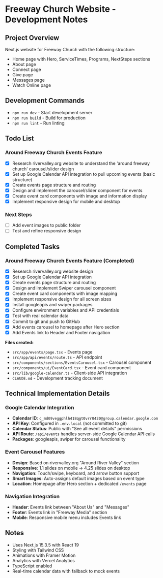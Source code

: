 # Freeway Church Website - Development Notes

## Project Overview
Next.js website for Freeway Church with the following structure:
- Home page with Hero, ServiceTimes, Programs, NextSteps sections
- About page
- Connect page  
- Give page
- Messages page
- Watch Online page

## Development Commands
- `npm run dev` - Start development server
- `npm run build` - Build for production
- `npm run lint` - Run linting

## Todo List
### Around Freeway Church Events Feature
- [x] Research rivervalley.org website to understand the 'around freeway church' carousel/slider design
- [x] Set up Google Calendar API integration to pull upcoming events (basic structure)
- [x] Create events page structure and routing
- [x] Design and implement the carousel/slider component for events
- [x] Create event card components with image and information display
- [x] Implement responsive design for mobile and desktop

### Next Steps
- [ ] Add event images to public folder
- [ ] Test and refine responsive design

## Completed Tasks
### Around Freeway Church Events Feature (Completed)
- [x] Research rivervalley.org website design
- [x] Set up Google Calendar API integration
- [x] Create events page structure and routing
- [x] Design and implement Swiper carousel component
- [x] Create event card components with image mapping
- [x] Implement responsive design for all screen sizes
- [x] Install googleapis and swiper packages
- [x] Configure environment variables and API credentials
- [x] Test with real calendar data
- [x] Commit to git and push to GitHub
- [x] Add events carousel to homepage after Hero section
- [x] Add Events link to Header and Footer navigation

**Files created:**
- `src/app/events/page.tsx` - Events page
- `src/app/api/events/route.ts` - API endpoint
- `src/components/sections/EventsCarousel.tsx` - Carousel component
- `src/components/ui/EventCard.tsx` - Event card component
- `src/lib/google-calendar.ts` - Client-side API integration
- `CLAUDE.md` - Development tracking document

## Technical Implementation Details

### Google Calendar Integration
- **Calendar ID**: `c_md09veggphlh418qgt0vrr0420@group.calendar.google.com`
- **API Key**: Configured in `.env.local` (not committed to git)
- **Calendar Status**: Public with "See all event details" permissions
- **API Route**: `/api/events` handles server-side Google Calendar API calls
- **Packages**: googleapis, swiper for carousel functionality

### Event Carousel Features
- **Design**: Based on rivervalley.org "Around River Valley" section
- **Responsive**: 1.1 slides on mobile → 4.25 slides on desktop
- **Navigation**: Touch/swipe, keyboard, and arrow button support
- **Smart Images**: Auto-assigns default images based on event type
- **Location**: Homepage after Hero section + dedicated `/events` page

### Navigation Integration
- **Header**: Events link between "About Us" and "Messages"
- **Footer**: Events link in "Freeway Media" section
- **Mobile**: Responsive mobile menu includes Events link

## Notes
- Uses Next.js 15.3.5 with React 19
- Styling with Tailwind CSS
- Animations with Framer Motion
- Analytics with Vercel Analytics
- TypeScript enabled
- Real-time calendar data with fallback to mock events
